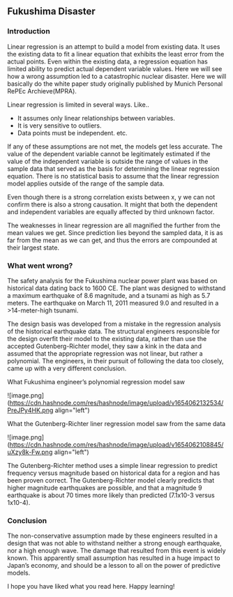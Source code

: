 ## Fukushima Disaster

### Introduction

Linear regression is an attempt to build a model from existing data. It uses the existing data to fit a linear equation that exhibits the least error from the actual points. Even within the existing data, a regression equation has limited ability to predict actual dependent variable values. Here we will see how a wrong assumption led to a catastrophic nuclear disaster. Here we will basically do the white paper study originally published by Munich Personal RePEc Archieve(MPRA).

Linear regression is limited in several ways. Like..
 

- It assumes only linear relationships between variables.
- It is very sensitive to outliers.
- Data points must be independent. etc.

If any of these assumptions are not met, the models get less accurate. The value of the dependent variable cannot be legitimately estimated if the value of the independent variable is outside the range of values in the sample data that served as the basis for determining the linear regression equation. There is no statistical basis to assume that the linear regression model applies outside of the range of the sample data.

Even though there is a strong correlation exists between x, y we can not confirm there is also a strong causation. It might that both the dependent and independent variables are equally affected by third unknown factor.

The weaknesses in linear regression are all magnified the further from the mean values we get. Since prediction lies beyond the sampled data, it is as far from the mean as we can get, and thus the errors are compounded at their largest state.

### What went wrong?

The safety analysis for the Fukushima nuclear power plant was based on historical data dating back to 1600 CE. The plant was designed to withstand a maximum earthquake of 8.6 magnitude, and a tsunami as high as 5.7 meters. The earthquake on March 11, 2011 measured 9.0 and resulted in a >14-meter-high tsunami.

The design basis was developed from a mistake in the regression analysis of the historical earthquake data. The structural engineers responsible for the design overfit their model to the existing data, rather than use the accepted Gutenberg-Richter model, they saw a kink in the data and assumed that the appropriate regression was not linear, but rather a polynomial. The engineers, in their pursuit of following the data too closely, came up with a very different conclusion.

What Fukushima engineer’s polynomial regression model saw


![image.png](https://cdn.hashnode.com/res/hashnode/image/upload/v1654062132534/PreJPy4HK.png align="left")

What the Gutenberg-Richter liner regression model saw from the same data

![image.png](https://cdn.hashnode.com/res/hashnode/image/upload/v1654062108845/uXzy8k-Fw.png align="left")

The Gutenberg-Richter method uses a simple linear regression to predict frequency versus magnitude based on historical data for a region and has been proven correct. The Gutenberg-Richter model clearly predicts that higher magnitude earthquakes are possible, and that a magnitude 9 earthquake is about 70 times more likely than predicted (7.1x10-3 versus 1x10-4).

### Conclusion

The non-conservative assumption made by these engineers resulted in a design that was not able to withstand neither a strong enough earthquake, nor a high enough wave. The damage that resulted from this event is widely known. This apparently small assumption has resulted in a huge impact to Japan’s economy, and should be a lesson to all on the power of predictive models.

I hope you have liked what you read here. Happy learning!
